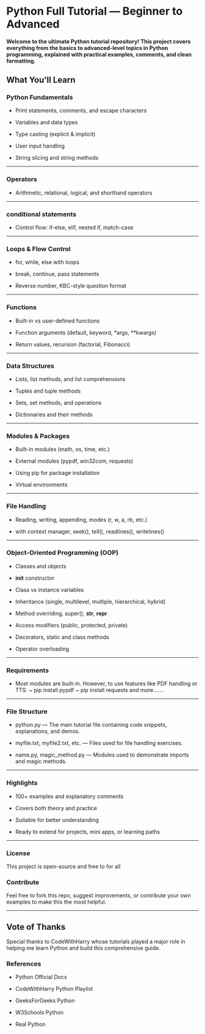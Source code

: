 # Python Full Tutorial — Beginner to Advanced
#### Welcome to the ultimate Python tutorial repository! This project covers everything from the basics to advanced-level topics in Python programming, explained with practical examples, comments, and clean formatting.

## What You'll Learn
### Python Fundamentals
- Print statements, comments, and escape characters

- Variables and data types

- Type casting (explicit & implicit)

- User input handling

- String slicing and string methods

---

### Operators
- Arithmetic, relational, logical, and shorthand operators

---

### conditional statements

- Control flow: if-else, elif, nested if, match-case

---

### Loops & Flow Control
- for, while, else with loops

- break, continue, pass statements

- Reverse number, KBC-style question format

---

### Functions
- Built-in vs user-defined functions

- Function arguments (default, keyword, *args, **kwargs)

- Return values, recursion (factorial, Fibonacci)

---

### Data Structures
- Lists, list methods, and list comprehensions

- Tuples and tuple methods

- Sets, set methods, and operations

- Dictionaries and their methods

---

### Modules & Packages
- Built-in modules (math, os, time, etc.)

- External modules (pypdf, win32com, requests)

- Using pip for package installation

- Virtual environments

---

### File Handling
- Reading, writing, appending, modes (r, w, a, rb, etc.)

- with context manager, seek(), tell(), readlines(), writelines()

---

### Object-Oriented Programming (OOP)
- Classes and objects

- __init__ constructor

- Class vs instance variables

- Inheritance (single, multilevel, multiple, hierarchical, hybrid)

- Method overriding, super(), __str__, __repr__

- Access modifiers (public, protected, private)

- Decorators, static and class methods

- Operator overloading

---

### Requirements
- Most modules are built-in. However, to use features like PDF handling or TTS:
            ~ pip install pypdf
            ~ pip install requests
            and more.......

---

### File Structure
- python.py — The main tutorial file containing code snippets, explanations, and demos.

- myfile.txt, myfile2.txt, etc. — Files used for file handling exercises.

- name.py, magic_method.py — Modules used to demonstrate imports and magic methods.

---

### Highlights
- 100+ examples and explanatory comments

- Covers both theory and practice

- Suitable for better understanding

- Ready to extend for projects, mini apps, or learning paths

---

### License
This project is open-source and free to for all

### Contribute
Feel free to fork this repo, suggest improvements, or contribute your own examples to make this the most helpful.

---


## Vote of Thanks
Special thanks to CodeWithHarry whose tutorials played a major role in helping me learn Python and build this comprehensive guide.

### References
- Python Official Docs

- CodeWithHarry Python Playlist

- GeeksForGeeks Python

- W3Schools Python

- Real Python


